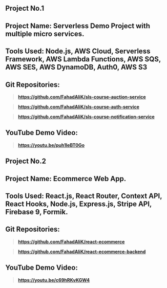 ## Project No.1
## Project Name: Serverless Demo Project with multiple micro services.
## Tools Used: Node.js, AWS Cloud, Serverless Framework, AWS Lambda Functions, AWS SQS, AWS SES, AWS DynamoDB, Auth0, AWS S3
## Git Repositories:
  >**https://github.com/FahadAliK/sls-course-auction-service**
  
  >**https://github.com/FahadAliK/sls-course-auth-service**
  
  >**https://github.com/FahadAliK/sls-course-notification-service**
## YouTube Demo Video:
  >**https://youtu.be/puh1leBT0Go**

## Project No.2
## Project Name: Ecommerce Web App.
## Tools Used: React.js, React Router, Context API, React Hooks, Node.js, Express.js, Stripe API, Firebase 9, Formik.
## Git Repositories:
  >**https://github.com/FahadAliK/react-ecommerce**
  
  >**https://github.com/FahadAliK/react-ecommerce-backend**
## YouTube Demo Video:
  >**https://youtu.be/c69hRKvKGW4**
